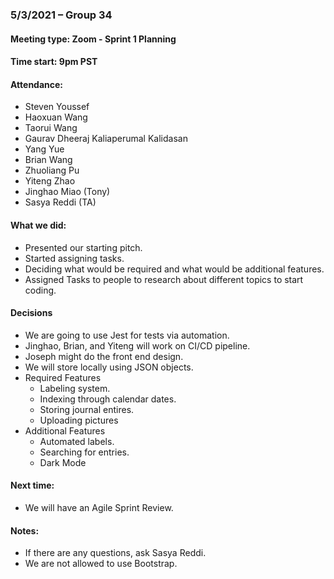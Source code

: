 ### 5/3/2021 – Group 34
#### Meeting type: Zoom - Sprint 1 Planning
#### Time start: 9pm PST

#### Attendance:
-	Steven Youssef
-	Haoxuan Wang
-	Taorui Wang
-	Gaurav Dheeraj Kaliaperumal Kalidasan
-	Yang Yue
-	Brian Wang
-	Zhuoliang Pu
-	Yiteng Zhao
-	Jinghao Miao (Tony)
-	Sasya Reddi (TA)

#### What we did:
-	Presented our starting pitch.
-   Started assigning tasks.
-   Deciding what would be required and what would be additional features.
-   Assigned Tasks to people to research about different topics to start coding.

#### Decisions
-	We are going to use Jest for tests via automation.
-   Jinghao, Brian, and Yiteng will work on CI/CD pipeline. 
-   Joseph might do the front end design.
-   We will store locally using JSON objects.
-   Required Features
    -   Labeling system.
    -   Indexing through calendar dates. 
    -   Storing journal entires.
    -   Uploading pictures
- Additional Features
  -   Automated labels.
  -   Searching for entries.
  -   Dark Mode

#### Next time:
-	We will have an Agile Sprint Review.

#### Notes:
-	If there are any questions, ask Sasya Reddi. 
-   We are not allowed to use Bootstrap.
